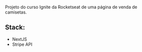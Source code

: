 Projeto do curso Ignite da Rocketseat de uma página de venda de camisetas.

## Stack:
- NextJS
- Stripe API
